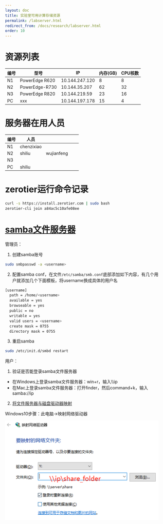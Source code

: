 ```yaml
---
layout: doc
title: 实验室可用计算存储资源 
permalink: /labserver.html
redirect_from: /docs/research/labserver.html
order: 10
---
```


# 资源列表

| 编号 | 型号           | IP             | 内存(GB) | CPU核数 |
|------|----------------|----------------|----------|---------|
| N1   | PowerEdge R620 | 10.144.247.120 | 8        | 8       |
| N2   | PowerEdge-R730 | 10.144.35.207  | 62       | 32      |
| N3   | PowerEdge R820 | 10.144.219.59  | 23       | 16      |
| PC   | xxx            | 10.144.197.178 | 15       | 4       |

# 服务器在用人员

| 编号 | 人员       |            |   |   |
|------|------------|------------|---|---|
| N1   | chenzixiao |            |   |   |
| N2   | shiliu     | wujianfeng |   |   |
| N3   |            |            |   |   |
| PC   | shiliu     |            |   |   |

# zerotier运行命令记录

```bash
curl -s https://install.zerotier.com | sudo bash
zerotier-cli join a84ac5c10afe08ee
```

# [samba文件服务器](https://sites.google.com/site/devlibrary/linux/samba-wen-jian-fu-wu-qi-she-zhi-zui-jian-dan-pian-)

管理员：

1. 创建samba账号
```bash
sudo smbpasswd -a <username>
```
2. 配置samba conf，在文件`/etc/samba/smb.conf`底部添加如下内容，有几个用户就添加几个下面模板，将username换成具体的用户名
```bash
[username]
  path = /home/<username>
  available = yes
  browseable = yes
  public = no
  writable = yes
  valid users = <username>
  create mask = 0755
  directory mask = 0755
```
3. 重启samba
```bash
sudo /etc/init.d/smbd restart
```

用户：
1. 验证是否能登录samba文件服务器
- 在Windows上登录samba文件服务器：win+r，输入\\\\ip
- 在Mac上登录samba文件服务器：打开finder，然后command+k，输入samba://ip
2. [将文件服务器与磁盘驱动器映射](https://blog.csdn.net/hunanchenxingyu/article/details/9751639)

Windows10步骤：此电脑->映射网络驱动器

![](../../images/2021-6-4-labserver/samba_driver.png)